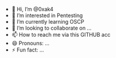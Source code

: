 - 👋 Hi, I’m @0xak4
- 👀 I’m interested in Pentesting
- 🌱 I’m currently learning OSCP 
- 💞️ I’m looking to collaborate on ...
- 📫 How to reach me via this GITHUB acc
- 😄 Pronouns: ...
- ⚡ Fun fact: ...

<!---
0xak4/0xak4 is a ✨ special ✨ repository because its `README.md` (this file) appears on your GitHub profile.
You can click the Preview link to take a look at your changes.
--->
